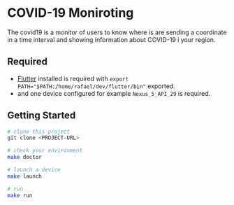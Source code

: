# COVID-19 Moniroting

The covid19 is a monitor of users to know where is are
sending a coordinate in a time interval and showing
information about COVID-19 i your region.

## Required
- [Flutter](https://flutter.dev/docs/get-started/install) installed is required with 
`export PATH="$PATH:/home/rafael/dev/flutter/bin"` exported.
- and one device configured for example `Nexus_5_API_29` is required.

## Getting Started

```bash
# clone this project
git clone <PROJECT-URL>

# check your environment
make doctor

# launch a device
make launch

# run
make run
```
